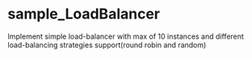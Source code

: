 # sample_LoadBalancer

Implement simple load-balancer with max of 10 instances 
and different load-balancing strategies support(round robin and random)
